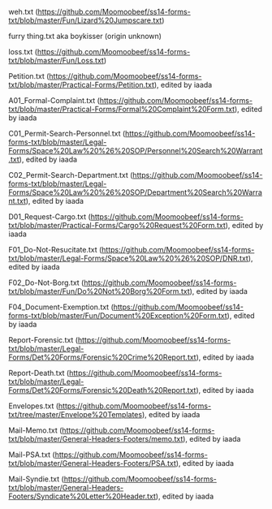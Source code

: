 weh.txt (https://github.com/Moomoobeef/ss14-forms-txt/blob/master/Fun/Lizard%20Jumpscare.txt)

furry thing.txt aka boykisser (origin unknown)

loss.txt (https://github.com/Moomoobeef/ss14-forms-txt/blob/master/Fun/Loss.txt)

Petition.txt (https://github.com/Moomoobeef/ss14-forms-txt/blob/master/Practical-Forms/Petition.txt), edited by iaada

A01_Formal-Complaint.txt (https://github.com/Moomoobeef/ss14-forms-txt/blob/master/Practical-Forms/Formal%20Complaint%20Form.txt), edited by iaada

C01_Permit-Search-Personnel.txt (https://github.com/Moomoobeef/ss14-forms-txt/blob/master/Legal-Forms/Space%20Law%20%26%20SOP/Personnel%20Search%20Warrant.txt), edited by iaada

C02_Permit-Search-Department.txt (https://github.com/Moomoobeef/ss14-forms-txt/blob/master/Legal-Forms/Space%20Law%20%26%20SOP/Department%20Search%20Warrant.txt), edited by iaada

D01_Request-Cargo.txt (https://github.com/Moomoobeef/ss14-forms-txt/blob/master/Practical-Forms/Cargo%20Request%20Form.txt), edited by iaada

F01_Do-Not-Resucitate.txt (https://github.com/Moomoobeef/ss14-forms-txt/blob/master/Legal-Forms/Space%20Law%20%26%20SOP/DNR.txt), edited by iaada

F02_Do-Not-Borg.txt (https://github.com/Moomoobeef/ss14-forms-txt/blob/master/Fun/Do%20Not%20Borg%20Form.txt), edited by iaada

F04_Document-Exemption.txt (https://github.com/Moomoobeef/ss14-forms-txt/blob/master/Fun/Document%20Exception%20Form.txt), edited by iaada

Report-Forensic.txt (https://github.com/Moomoobeef/ss14-forms-txt/blob/master/Legal-Forms/Det%20Forms/Forensic%20Crime%20Report.txt), edited by iaada

Report-Death.txt (https://github.com/Moomoobeef/ss14-forms-txt/blob/master/Legal-Forms/Det%20Forms/Forensic%20Death%20Report.txt), edited by iaada

Envelopes.txt (https://github.com/Moomoobeef/ss14-forms-txt/tree/master/Envelope%20Templates), edited by iaada

Mail-Memo.txt (https://github.com/Moomoobeef/ss14-forms-txt/blob/master/General-Headers-Footers/memo.txt), edited by iaada

Mail-PSA.txt (https://github.com/Moomoobeef/ss14-forms-txt/blob/master/General-Headers-Footers/PSA.txt), edited by iaada

Mail-Syndie.txt (https://github.com/Moomoobeef/ss14-forms-txt/blob/master/General-Headers-Footers/Syndicate%20Letter%20Header.txt), edited by iaada
